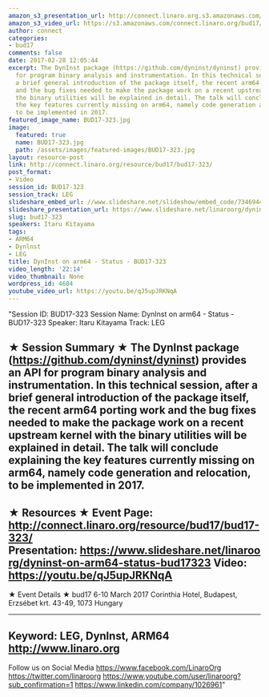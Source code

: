 ```yaml
---
amazon_s3_presentation_url: http://connect.linaro.org.s3.amazonaws.com/bud17/Presentations/BUD17-323%20-%20DynInst%20on%20arm64%20%E2%80%93%20Status.pdf
amazon_s3_video_url: https://s3.amazonaws.com/connect.linaro.org/bud17/Videos/Wednesday/BUD17-323%20DynInst%20on%20ARM64%20-%20Status.mp4
author: connect
categories:
- bud17
comments: false
date: 2017-02-28 12:05:44
excerpt: The DynInst package (https://github.com/dyninst/dyninst) provides an API
  for program binary analysis and instrumentation. In this technical session, after
  a brief general introduction of the package itself, the recent arm64 porting work
  and the bug fixes needed to make the package work on a recent upstream kernel with
  the binary utilities will be explained in detail. The talk will conclude explaining
  the key features currently missing on arm64, namely code generation and relocation,
  to be implemented in 2017.
featured_image_name: BUD17-323.jpg
image:
  featured: true
  name: BUD17-323.jpg
  path: /assets/images/featured-images/BUD17-323.jpg
layout: resource-post
link: http://connect.linaro.org/resource/bud17/bud17-323/
post_format:
- Video
session_id: BUD17-323
session_track: LEG
slideshare_embed_url: //www.slideshare.net/slideshow/embed_code/73469445
slideshare_presentation_url: https://www.slideshare.net/linaroorg/dyninst-on-arm64-status-bud17323
slug: bud17-323
speakers: Itaru Kitayama
tags:
- ARM64
- Dynlnst
- LEG
title: DynInst on arm64 - Status - BUD17-323
video_length: '22:14'
video_thumbnail: None
wordpress_id: 4684
youtube_video_url: https://youtu.be/qJ5upJRKNqA
---
```


"Session ID: BUD17-323
Session Name: DynInst on arm64 - Status - BUD17-323
Speaker: Itaru Kitayama
Track: LEG

★ Session Summary ★
The DynInst package (https://github.com/dyninst/dyninst) provides an API for program binary analysis and instrumentation. In this technical session, after a brief general introduction of the package itself, the recent arm64 porting work and the bug fixes needed to make the package work on a recent upstream kernel with the binary utilities will be explained in detail. The talk will conclude explaining the key features currently missing on arm64, namely code generation and relocation, to be implemented in 2017.
---------------------------------------------------
★ Resources ★
Event Page: http://connect.linaro.org/resource/bud17/bud17-323/
Presentation: https://www.slideshare.net/linaroorg/dyninst-on-arm64-status-bud17323
Video: https://youtu.be/qJ5upJRKNqA
---------------------------------------------------

★ Event Details ★
bud17
6-10 March 2017
Corinthia Hotel, Budapest,
Erzsébet krt. 43-49,
1073 Hungary

---------------------------------------------------
Keyword: LEG, Dynlnst, ARM64
http://www.linaro.org
---------------------------------------------------
Follow us on Social Media
https://www.facebook.com/LinaroOrg
https://twitter.com/linaroorg
https://www.youtube.com/user/linaroorg?sub_confirmation=1
https://www.linkedin.com/company/1026961"